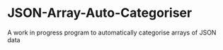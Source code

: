 # JSON-Array-Auto-Categoriser
A work in progress program to automatically categorise arrays of JSON data
